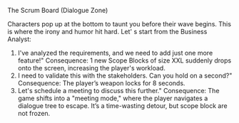 
The Scrum Board (Dialogue Zone)

Characters pop up at the bottom to taunt you before their wave begins. This is where the irony and humor hit hard.
Let' s start from the Business Analyst: 

1. I've analyzed the requirements, and we need to add just one more feature!"
Consequence: 1 new Scope Blocks of size XXL suddenly drops onto the screen, increasing the player's workload. 
2. I need to validate this with the stakeholders. Can you hold on a second?"
Consequence: The player’s weapon locks for 8 seconds.
3. Let's schedule a meeting to discuss this further."
Consequence: The game shifts into a "meeting mode," where the player navigates a dialogue tree to escape. It’s a time-wasting detour, but scope block are not frozen.